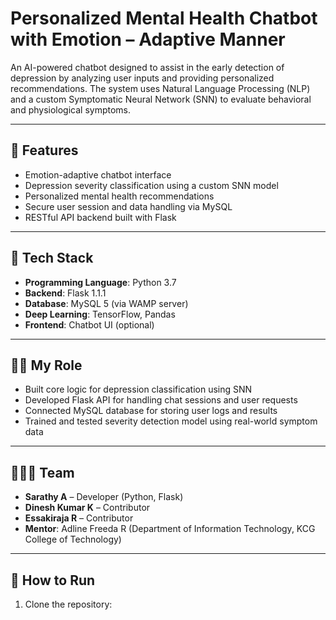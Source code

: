 # Personalized Mental Health Chatbot with Emotion – Adaptive Manner

An AI-powered chatbot designed to assist in the early detection of depression by analyzing user inputs and providing personalized recommendations. The system uses Natural Language Processing (NLP) and a custom Symptomatic Neural Network (SNN) to evaluate behavioral and physiological symptoms.

---

## 🧠 Features

- Emotion-adaptive chatbot interface
- Depression severity classification using a custom SNN model
- Personalized mental health recommendations
- Secure user session and data handling via MySQL
- RESTful API backend built with Flask

---

## 🔧 Tech Stack

- **Programming Language**: Python 3.7  
- **Backend**: Flask 1.1.1  
- **Database**: MySQL 5 (via WAMP server)  
- **Deep Learning**: TensorFlow, Pandas  
- **Frontend**: Chatbot UI (optional)

---

## 🧑‍💻 My Role

- Built core logic for depression classification using SNN
- Developed Flask API for handling chat sessions and user requests
- Connected MySQL database for storing user logs and results
- Trained and tested severity detection model using real-world symptom data

---

## 👨‍👩‍👦 Team

- **Sarathy A** – Developer (Python, Flask)  
- **Dinesh Kumar K** – Contributor  
- **Essakiraja R** – Contributor  
- **Mentor**: Adline Freeda R (Department of Information Technology, KCG College of Technology)

---

## 🚀 How to Run

1. Clone the repository:


